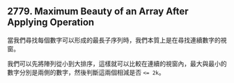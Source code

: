 ## 2779. Maximum Beauty of an Array After Applying Operation

當我們尋找每個數字可以形成的最長子序列時，我們本質上是在尋找連續數字的視窗。

我們可以先將陣列從小到大排序，這樣就可以比較在連續的視窗內，最大與最小的數字分別是兩側的數字，然後判斷這兩個相減是否 `<= 2k`。
